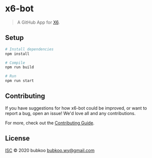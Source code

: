 # x6-bot

> A GitHub App for [X6](https://github.com/antvis/x6). 

## Setup

```sh
# Install dependencies
npm install

# Compile
npm run build

# Run
npm run start
```

## Contributing

If you have suggestions for how x6-bot could be improved, or want to report a bug, open an issue! We'd love all and any contributions.

For more, check out the [Contributing Guide](CONTRIBUTING.md).

## License

[ISC](LICENSE) © 2020 bubkoo <bubkoo.wy@gmail.com>
